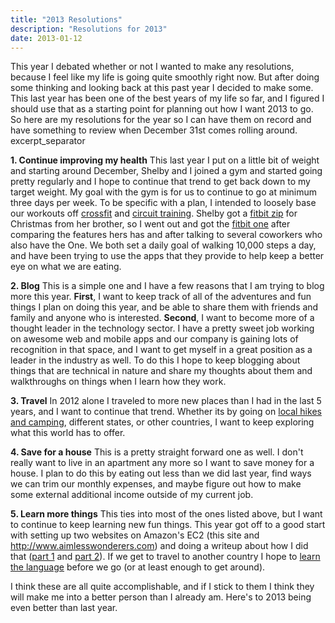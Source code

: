 ```yaml
---
title: "2013 Resolutions"
description: "Resolutions for 2013"
date: 2013-01-12
---
```


This year I debated whether or not I wanted to make any resolutions, because I feel like my life is going quite smoothly right now. But after doing some thinking and looking back at this past year I decided to make some. This last year has been one of the best years of my life so far, and I figured I should use that as a starting point for planning out how I want 2013 to go. So here are my resolutions for the year so I can have them on record and have something to review when December 31st comes rolling around.
excerpt_separator

<strong>1. Continue improving my health</strong>
This last year I put on a little bit of weight and starting around December, Shelby and I joined a gym and started going pretty regularly and I hope to continue that trend to get back down to my target weight. My goal with the gym is for us to continue to go at minimum three days per week. To be specific with a plan, I intended to loosely base our workouts off <a href="http://www.crossfit.com">crossfit</a> and <a href="http://en.m.wikipedia.org/wiki/Circuit_training">circuit training</a>. Shelby got a <a href="http://www.fitbit.com/zip">fitbit zip</a> for Christmas from her brother, so I went out and got the <a href="http://www.fitbit.com/one">fitbit one</a> after comparing the features hers has and after talking to several coworkers who also have the One. We both set a daily goal of walking 10,000 steps a day, and have been trying to use the apps that they provide to help keep a better eye on what we are eating.

<strong>2. Blog</strong>
This is a simple one and I have a few reasons that I am trying to blog more this year. <strong>First</strong>, I want to keep track of all of the adventures and fun things I plan on doing this year, and be able to share them with friends and family and anyone who is interested. <strong>Second</strong>, I want to become more of a thought leader in the technology sector. I have a pretty sweet job working on awesome web and mobile apps and our company is gaining lots of recognition in that space, and I want to get myself in a great position as a leader in the industry as well. To do this I hope to keep blogging about things that are technical in nature and share my thoughts about them and walkthroughs on things when I learn how they work.

<strong>3. Travel</strong>
In 2012 alone I traveled to more new places than I had in the last 5 years, and I want to continue that trend. Whether its by going on <a href="http://www.aimlesswonderers.com/adventure/our-favorite-hikes-in-2012">local hikes and camping</a>, different states, or other countries, I want to keep exploring what this world has to offer.

<strong>4. Save for a house</strong>
This is a pretty straight forward one as well. I don't really want to live in an apartment any more so I want to save money for a house. I plan to do this by eating out less than we did last year, find ways we can trim our monthly expenses, and maybe figure out how to make some external additional income outside of my current job.

<strong>5. Learn more things</strong>
This ties into most of the ones listed above, but I want to continue to keep learning new fun things. This year got off to a good start with setting up two websites on Amazon's EC2 (this site and <a href="http://www.aimlesswonderers.com" title="http://www.aimlesswonderers.com" target="_blank">http://www.aimlesswonderers.com</a>) and doing a writeup about how I did that (<a href="http://www.spenserpothier.com/tech/getting-a-wordpress-site-installed-on-ec2-part-1" title="Getting a WordPress Site Installed on EC2 (Part 1)">part 1</a> and <a href="http://www.spenserpothier.com/tech/getting-a-wordpress-site-installed-on-ec2-part-2" title="Getting a WordPress Site Installed on EC2 (Part 2)">part 2</a>). If we get to travel to another country I hope to <a href="http://www.duolingo.com" target="_blank">learn the language</a> before we go (or at least enough to get around).

I think these are all quite accomplishable, and if I stick to them I think they will make me into a better person than I already am. Here's to 2013 being even better than last year.
